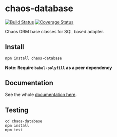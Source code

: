 # chaos-database

[![Build Status](https://app.travis-ci.com/crysalead-js/chaos-database.png?branch=master)](https://app.travis-ci.com/crysalead-js/chaos-database)
[![Coverage Status](https://coveralls.io/repos/crysalead-js/chaos-database/badge.svg)](https://coveralls.io/r/crysalead-js/chaos-database)

Chaos ORM base classes for SQL based adapter.

## Install

```bash
npm install chaos-database
```

__Note: Require `babel-polyfill` as a peer dependency__

## Documentation

See the whole [documentation here](http://chaos-orm.readthedocs.org/en/latest).

## Testing

```
cd chaos-database
npm install
npm test
```
